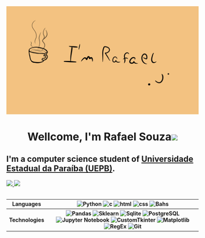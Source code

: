 <div align=center>
  <a href="https://github.com/Rafaelszc">
    <img src="https://raw.githubusercontent.com/Rafaelszc/Rafaelszc/main/imagens/eu.gif"/>
  </a>
</div>

<div>
  <h1 align="center">Wellcome, I'm Rafael Souza<img src="https://media.giphy.com/media/hvRJCLFzcasrR4ia7z/giphy.gif" width="35"></h1>
  <h2>I'm a computer science student of <a href= "https://uepb.edu.br"> Universidade Estadual da Paraíba (UEPB)</a>.</h2>
</div>

<div align=center">
  <a href="https://github.com/Rafaelszc">
    <img src="https://github-readme-stats.vercel.app/api?username=Rafaelszc&show_icons=true&icon_color=FFFFFF&theme=dark&bg_color=FFFFFF00&hide_title=true&hide_border=true&rank_icon=github" />
    <img style="width: 350px;" src="https://github-readme-stats.vercel.app/api/top-langs/?username=Rafaelszc&layout=donut&show_icons=true&icon_color=FFFFFF&theme=dark&bg_color=FFFFFF00&hide_title=true&hide=scss,jupyter%20notebook&hide_border=true" />
  </a>        
</div>
<br>
<div align=center> 
  <table>
    <tr>
      <th>
        Languages
      </th>
      <th>
        <img style="width: 30px" src="https://cdn.jsdelivr.net/gh/devicons/devicon@latest/icons/python/python-original.svg" alt="Python" />
        <img style="width: 30px" src="https://cdn.jsdelivr.net/gh/devicons/devicon@latest/icons/c/c-original.svg" alt="c"/>
        <img style="width: 30px" src="https://cdn.jsdelivr.net/gh/devicons/devicon@latest/icons/html5/html5-original.svg" alt="html"/>
        <img style="width: 30px" src="https://cdn.jsdelivr.net/gh/devicons/devicon@latest/icons/css3/css3-original.svg" alt="css"/>
        <img style="width: 30px" src="https://cdn.jsdelivr.net/gh/devicons/devicon@latest/icons/bash/bash-original.svg" alt="Bahs"/>   
      </th>
    </tr>
    <tr>
      <th>
        Technologies
      </th>
      <th>
        <img style="width: 30px" src="https://cdn.jsdelivr.net/gh/devicons/devicon@latest/icons/pandas/pandas-original.svg" alt="Pandas" />
        <img style="width: 30px" src="https://cdn.jsdelivr.net/gh/devicons/devicon@latest/icons/scikitlearn/scikitlearn-original.svg" alt="Sklearn"/>
        <img style="width: 30px" src="https://cdn.jsdelivr.net/gh/devicons/devicon@latest/icons/sqlite/sqlite-original.svg" alt="Sqlite"/>
        <img style="width: 30px" src="https://cdn.jsdelivr.net/gh/devicons/devicon@latest/icons/postgresql/postgresql-original.svg" alt="PostgreSQL"/>  
        <img style="width: 30px" src="https://cdn.jsdelivr.net/gh/devicons/devicon@latest/icons/jupyter/jupyter-original-wordmark.svg" alt="Jupyter Notebook" />
        <img style="width: 30px" src="https://customtkinter.tomschimansky.com/img/icon.ico" alt="CustomTkinter" />
        <img style="width: 30px" src="https://cdn.jsdelivr.net/gh/devicons/devicon@latest/icons/matplotlib/matplotlib-plain.svg" alt="Matplotlib" />
        <img style="width: 30px;" src="https://user-images.githubusercontent.com/5418178/175823761-ee7996b9-57be-4abf-be93-0ad25e7f37f0.png" alt="RegEx" />
        <img style="width: 30px" src="https://cdn.jsdelivr.net/gh/devicons/devicon@latest/icons/git/git-original.svg" alt="Git"/>
      </th>
    </tr>
  </table>
</div>
